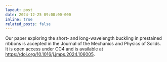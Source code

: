 ```yaml
---
layout: post
date: 2024-12-25 09:00:00-000
inline: true
related_posts: false
---
```


Our paper exploring the short- and long-wavelength buckling in prestained ribbons is accepted in the Journal of the Mechanics and Physics of Solids. It is open access under CC4 and is available at <a href='https://doi.org/10.1016/j.jmps.2024.106005'>https://doi.org/10.1016/j.jmps.2024.106005</a>. 